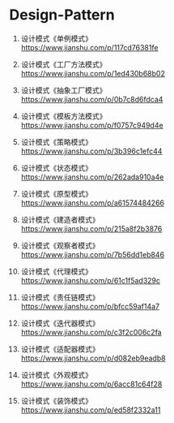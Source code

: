 # Design-Pattern

1. 设计模式《单例模式》  
https://www.jianshu.com/p/117cd76381fe   

1. 设计模式《工厂方法模式》   
https://www.jianshu.com/p/1ed430b68b02  

1. 设计模式《抽象工厂模式》  
https://www.jianshu.com/p/0b7c8d6fdca4  

1. 设计模式《模板方法模式》  
https://www.jianshu.com/p/f0757c949d4e  

1. 设计模式《策略模式》  
https://www.jianshu.com/p/3b396c1efc44  

1. 设计模式《状态模式》  
https://www.jianshu.com/p/262ada910a4e  

1. 设计模式《原型模式》  
https://www.jianshu.com/p/a61574484266  

1. 设计模式《建造者模式》  
https://www.jianshu.com/p/215a8f2b3876  

1. 设计模式《观察者模式》  
https://www.jianshu.com/p/7b56dd1eb846  

1. 设计模式《代理模式》  
https://www.jianshu.com/p/61c1f5ad329c  

1. 设计模式《责任链模式》  
https://www.jianshu.com/p/bfcc59af14a7

1. 设计模式《迭代器模式》  
https://www.jianshu.com/p/c3f2c006c2fa

1. 设计模式《适配器模式》  
https://www.jianshu.com/p/d082eb9eadb8

1. 设计模式《外观模式》  
https://www.jianshu.com/p/6acc81c64f28

1. 设计模式《装饰模式》  
https://www.jianshu.com/p/ed58f2332a11
